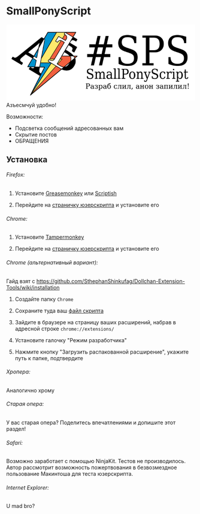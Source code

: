 SmallPonyScript
===============
![Яй!](logo.png)
Азъесмчуй удобно!

Возможности:

- Подсветка сообщений адресованных вам
- Скрытие постов
- ОБРАЩЕНИЯ

Установка
---------
###### Firefox:


1. Установите [Greasemonkey](https://addons.mozilla.org/ru/firefox/addon/greasemonkey/) или [Scriptish](https://addons.mozilla.org/ru/firefox/addon/scriptish/)

2. Перейдите на [страничку юзерскрипта](https://raw.githubusercontent.com/mlpazesm/SmallPonyScript/master/smallpony.user.js) и установите его


###### Chrome:

1. Установите [Tampermonkey](http://tampermonkey.net/)

2. Перейдите на [страничку юзерскрипта](https://raw.githubusercontent.com/mlpazesm/SmallPonyScript/master/smallpony.user.js) и установите его

###### Chrome (альтернативный вариант):

Гайд взят с https://github.com/SthephanShinkufag/Dollchan-Extension-Tools/wiki/installation

1. Создайте папку `Chrome`

2. Сохраните туда ваш [файл скрипта](https://raw.githubusercontent.com/mlpazesm/SmallPonyScript/master/smallpony.user.js)

3. Зайдите в браузере на страницу ваших расширений, набрав в адресной строке `chrome://extensions/`

4. Установите галочку "Режим разработчика"

5. Нажмите кнопку "Загрузить распакованной расширение", укажите путь к папке, подтвердите

###### Хропера:

Аналогично хрому

###### Старая опера:

У вас старая опера? Поделитесь впечатлениями и допишите этот раздел!

###### Safari:

Возможно заработает с помощью NinjaKit. Тестов не производилось.
Автор рассмотрит возможность пожертвования в безвозмездное пользование Макинтоша для теста юзерскрипта.

###### Internet Explorer:

U mad bro?
